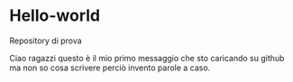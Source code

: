 # Hello-world
Repository di prova

Ciao ragazzi questo è il mio primo messaggio che sto caricando su github ma non so cosa scrivere perciò invento parole a caso.

